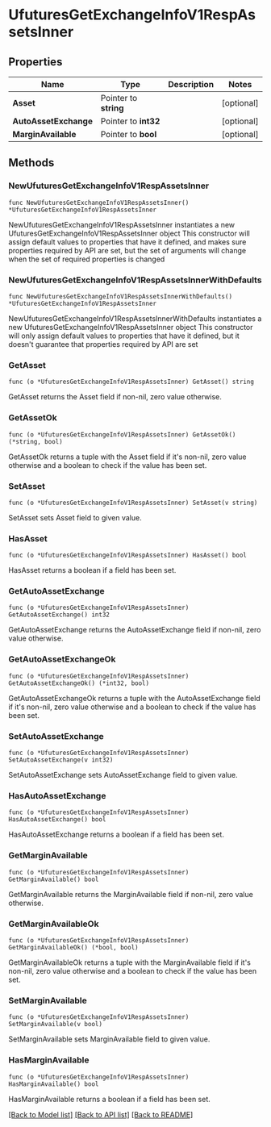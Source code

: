 # UfuturesGetExchangeInfoV1RespAssetsInner

## Properties

Name | Type | Description | Notes
------------ | ------------- | ------------- | -------------
**Asset** | Pointer to **string** |  | [optional] 
**AutoAssetExchange** | Pointer to **int32** |  | [optional] 
**MarginAvailable** | Pointer to **bool** |  | [optional] 

## Methods

### NewUfuturesGetExchangeInfoV1RespAssetsInner

`func NewUfuturesGetExchangeInfoV1RespAssetsInner() *UfuturesGetExchangeInfoV1RespAssetsInner`

NewUfuturesGetExchangeInfoV1RespAssetsInner instantiates a new UfuturesGetExchangeInfoV1RespAssetsInner object
This constructor will assign default values to properties that have it defined,
and makes sure properties required by API are set, but the set of arguments
will change when the set of required properties is changed

### NewUfuturesGetExchangeInfoV1RespAssetsInnerWithDefaults

`func NewUfuturesGetExchangeInfoV1RespAssetsInnerWithDefaults() *UfuturesGetExchangeInfoV1RespAssetsInner`

NewUfuturesGetExchangeInfoV1RespAssetsInnerWithDefaults instantiates a new UfuturesGetExchangeInfoV1RespAssetsInner object
This constructor will only assign default values to properties that have it defined,
but it doesn't guarantee that properties required by API are set

### GetAsset

`func (o *UfuturesGetExchangeInfoV1RespAssetsInner) GetAsset() string`

GetAsset returns the Asset field if non-nil, zero value otherwise.

### GetAssetOk

`func (o *UfuturesGetExchangeInfoV1RespAssetsInner) GetAssetOk() (*string, bool)`

GetAssetOk returns a tuple with the Asset field if it's non-nil, zero value otherwise
and a boolean to check if the value has been set.

### SetAsset

`func (o *UfuturesGetExchangeInfoV1RespAssetsInner) SetAsset(v string)`

SetAsset sets Asset field to given value.

### HasAsset

`func (o *UfuturesGetExchangeInfoV1RespAssetsInner) HasAsset() bool`

HasAsset returns a boolean if a field has been set.

### GetAutoAssetExchange

`func (o *UfuturesGetExchangeInfoV1RespAssetsInner) GetAutoAssetExchange() int32`

GetAutoAssetExchange returns the AutoAssetExchange field if non-nil, zero value otherwise.

### GetAutoAssetExchangeOk

`func (o *UfuturesGetExchangeInfoV1RespAssetsInner) GetAutoAssetExchangeOk() (*int32, bool)`

GetAutoAssetExchangeOk returns a tuple with the AutoAssetExchange field if it's non-nil, zero value otherwise
and a boolean to check if the value has been set.

### SetAutoAssetExchange

`func (o *UfuturesGetExchangeInfoV1RespAssetsInner) SetAutoAssetExchange(v int32)`

SetAutoAssetExchange sets AutoAssetExchange field to given value.

### HasAutoAssetExchange

`func (o *UfuturesGetExchangeInfoV1RespAssetsInner) HasAutoAssetExchange() bool`

HasAutoAssetExchange returns a boolean if a field has been set.

### GetMarginAvailable

`func (o *UfuturesGetExchangeInfoV1RespAssetsInner) GetMarginAvailable() bool`

GetMarginAvailable returns the MarginAvailable field if non-nil, zero value otherwise.

### GetMarginAvailableOk

`func (o *UfuturesGetExchangeInfoV1RespAssetsInner) GetMarginAvailableOk() (*bool, bool)`

GetMarginAvailableOk returns a tuple with the MarginAvailable field if it's non-nil, zero value otherwise
and a boolean to check if the value has been set.

### SetMarginAvailable

`func (o *UfuturesGetExchangeInfoV1RespAssetsInner) SetMarginAvailable(v bool)`

SetMarginAvailable sets MarginAvailable field to given value.

### HasMarginAvailable

`func (o *UfuturesGetExchangeInfoV1RespAssetsInner) HasMarginAvailable() bool`

HasMarginAvailable returns a boolean if a field has been set.


[[Back to Model list]](../README.md#documentation-for-models) [[Back to API list]](../README.md#documentation-for-api-endpoints) [[Back to README]](../README.md)


